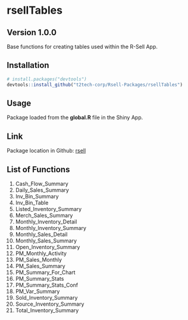 rsellTables
================

## Version 1.0.0

Base functions for creating tables used within the R-Sell App.

## Installation

``` r
# install.packages("devtools")
devtools::install_github("t2tech-corp/Rsell-Packages/rsellTables")
```

## Usage

Package loaded from the **global.R** file in the Shiny App.

## Link

Package location in Github:
[rsell](https://github.com/t2tech-corp/Rsell-Packages/tree/main/rsellTables)

## List of Functions

1.  Cash\_Flow\_Summary
2.  Daily\_Sales\_Summary
3.  Inv\_Bin\_Summary
4.  Inv\_Bin\_Table
5.  Listed\_Inventory\_Summary
6.  Merch\_Sales\_Summary
7.  Monthly\_Inventory\_Detail
8.  Monthly\_Inventory\_Summary
9.  Monthly\_Sales\_Detail
10. Monthly\_Sales\_Summary
11. Open\_Inventory\_Summary
12. PM\_Monthly\_Activity
13. PM\_Sales\_Monthly
14. PM\_Sales\_Summary
15. PM\_Summary\_For\_Chart
16. PM\_Summary\_Stats
17. PM\_Summary\_Stats\_Conf
18. PM\_Var\_Summary
19. Sold\_Inventory\_Summary
20. Source\_Inventory\_Summary
21. Total\_Inventory\_Summary
